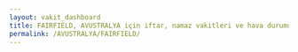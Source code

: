 ```yaml
---
layout: vakit_dashboard
title: FAIRFIELD, AVUSTRALYA için iftar, namaz vakitleri ve hava durumu - ilçe/eyalet seç
permalink: /AVUSTRALYA/FAIRFIELD/
---
```


<script type="text/javascript">
  var GLOBAL_COUNTRY = 'AVUSTRALYA';
  var GLOBAL_CITY = 'FAIRFIELD';
  var GLOBAL_STATE = '';
  var lat = 72;
  var lon = 21;
</script>
